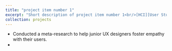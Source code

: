 ```yaml
---
title: "project item number 1"
excerpt: "Short description of project item number 1<br/>[HCI][User Study]<br/><img src='/images/500x300.png'>"
collection: projects
---
```


- Conducted a meta-research to help junior UX designers foster empathy with their users.
- 
